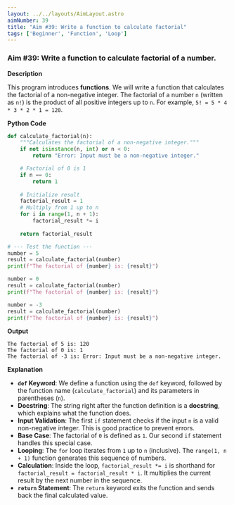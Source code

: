 ```yaml
---
layout: ../../layouts/AimLayout.astro
aimNumber: 39
title: "Aim #39: Write a function to calculate factorial"
tags: ['Beginner', 'Function', 'Loop']
---
```


### Aim #39: Write a function to calculate factorial of a number.

**Description**

This program introduces **functions**. We will write a function that calculates the factorial of a non-negative integer. The factorial of a number `n` (written as `n!`) is the product of all positive integers up to `n`. For example, `5! = 5 * 4 * 3 * 2 * 1 = 120`.

**Python Code**

```python
def calculate_factorial(n):
    """Calculates the factorial of a non-negative integer."""
    if not isinstance(n, int) or n < 0:
        return "Error: Input must be a non-negative integer."

    # Factorial of 0 is 1
    if n == 0:
        return 1
    
    # Initialize result
    factorial_result = 1
    # Multiply from 1 up to n
    for i in range(1, n + 1):
        factorial_result *= i
    
    return factorial_result

# --- Test the function ---
number = 5
result = calculate_factorial(number)
print(f"The factorial of {number} is: {result}")

number = 0
result = calculate_factorial(number)
print(f"The factorial of {number} is: {result}")

number = -3
result = calculate_factorial(number)
print(f"The factorial of {number} is: {result}")
```

**Output**

```text
The factorial of 5 is: 120
The factorial of 0 is: 1
The factorial of -3 is: Error: Input must be a non-negative integer.
```

**Explanation**

- **`def` Keyword**: We define a function using the `def` keyword, followed by the function name (`calculate_factorial`) and its parameters in parentheses (`n`).
- **Docstring**: The string right after the function definition is a **docstring**, which explains what the function does.
- **Input Validation**: The first `if` statement checks if the input `n` is a valid non-negative integer. This is good practice to prevent errors.
- **Base Case**: The factorial of `0` is defined as `1`. Our second `if` statement handles this special case.
- **Looping**: The `for` loop iterates from `1` up to `n` (inclusive). The `range(1, n + 1)` function generates this sequence of numbers.
- **Calculation**: Inside the loop, `factorial_result *= i` is shorthand for `factorial_result = factorial_result * i`. It multiplies the current result by the next number in the sequence.
- **`return` Statement**: The `return` keyword exits the function and sends back the final calculated value.
